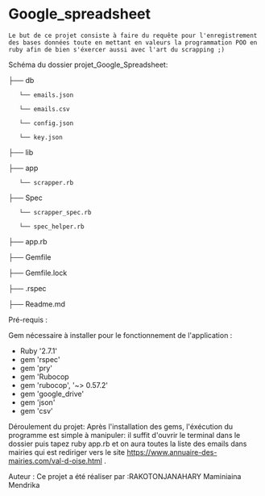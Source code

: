 # Google_spreadsheet

    Le but de ce projet consiste à faire du requête pour l'enregistrement des bases données toute en mettant en valeurs la programmation POO en ruby afin de bien s'éxercer aussi avec l'art du scrapping ;) 

 
Schéma du dossier projet_Google_Spreadsheet:

├── db

       └── emails.json

       └── emails.csv
       
       └── config.json
       
       └── key.json

├── lib

  ├── app
  
       └── scrapper.rb
       
├── Spec

       └── scrapper_spec.rb
       
       └── spec_helper.rb

├── app.rb

├── Gemfile   

├── Gemfile.lock

├── .rspec

├── Readme.md


Pré-requis :

Gem nécessaire à installer pour le fonctionnement de l'application :


* Ruby '2.7.1'
* gem 'rspec'
* gem 'pry'
* gem 'Rubocop
* gem 'rubocop', '~> 0.57.2'
* gem 'google_drive'
* gem 'json'
* gem 'csv'




Déroulement du projet:
Après l'installation des gems, l'éxécution du programme est simple à manipuler: il suffit d'ouvrir le terminal dans le dossier puis tapez ruby app.rb et on aura toutes la liste des emails dans mairies qui est rediriger vers le site https://www.annuaire-des-mairies.com/val-d-oise.html .



Auteur :
Ce projet a été réaliser par :RAKOTONJANAHARY Maminiaina Mendrika

								

